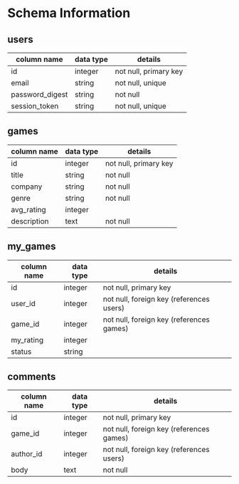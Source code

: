 # Schema Information

## users
column name     | data type | details
----------------|-----------|-----------------------
id              | integer   | not null, primary key
email           | string    | not null, unique
password_digest | string    | not null
session_token   | string    | not null, unique

## games
column name     | data type | details
----------------|-----------|-----------------------
id              | integer   | not null, primary key
title           | string    | not null
company         | string    | not null
genre           | string    | not null
avg_rating      | integer   |
description     | text      | not null

## my_games
column name     | data type | details
----------------|-----------|-----------------------
id              | integer   | not null, primary key
user_id         | integer   | not null, foreign key (references users)
game_id         | integer   | not null, foreign key (references games)
my_rating       | integer   |
status          | string    |

## comments
column name     | data type | details
----------------|-----------|-----------------------
id              | integer   | not null, primary key
game_id         | integer   | not null, foreign key (references games)
author_id       | integer   | not null, foreign key (references users)
body            | text      | not null

<!-- unique index combining user_id and game_id -->










#

